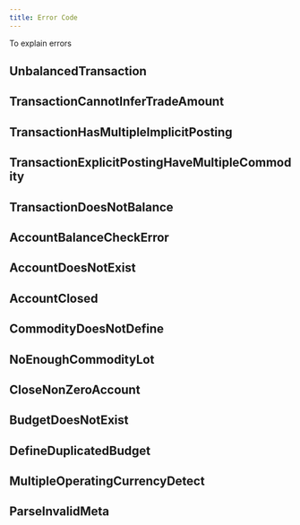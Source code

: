 ```yaml
---
title: Error Code
---
```


To explain errors

## UnbalancedTransaction

## TransactionCannotInferTradeAmount

## TransactionHasMultipleImplicitPosting

## TransactionExplicitPostingHaveMultipleCommodity

## TransactionDoesNotBalance

## AccountBalanceCheckError

## AccountDoesNotExist

## AccountClosed

## CommodityDoesNotDefine

## NoEnoughCommodityLot

## CloseNonZeroAccount

## BudgetDoesNotExist

## DefineDuplicatedBudget

## MultipleOperatingCurrencyDetect

## ParseInvalidMeta